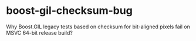 # boost-gil-checksum-bug
Why Boost.GIL legacy tests based on checksum for bit-aligned pixels fail on MSVC 64-bit release build?
